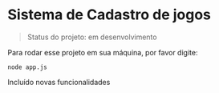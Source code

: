 # Sistema de Cadastro de jogos

>Status do projeto: em desenvolvimento

Para rodar esse projeto em sua máquina, por favor digite:

```
node app.js
```

Incluído novas funcionalidades
